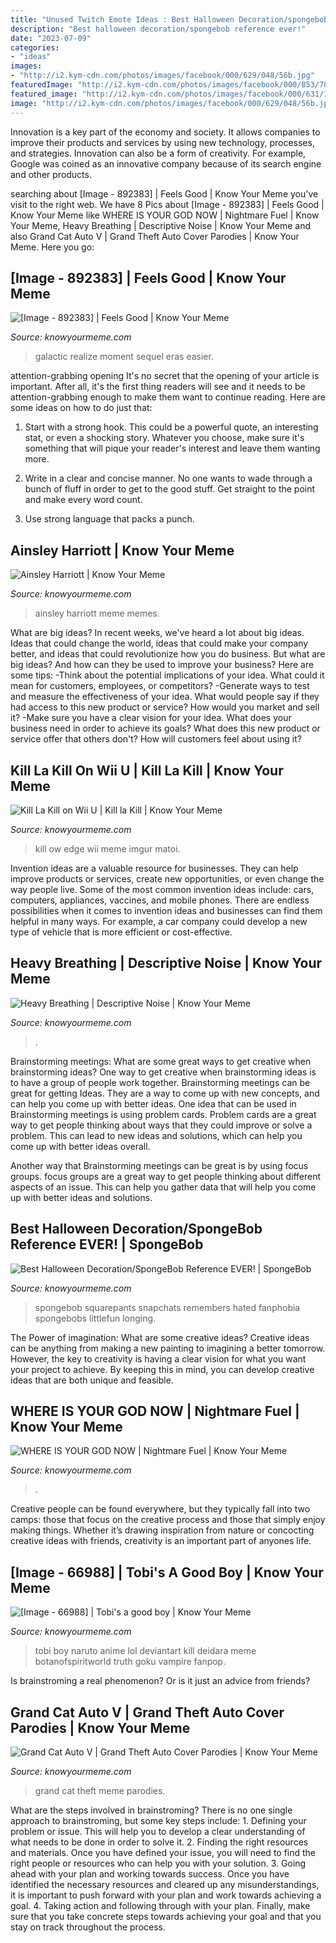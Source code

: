 ```yaml
---
title: "Unused Twitch Emote Ideas : Best Halloween Decoration/spongebob Reference Ever!"
description: "Best halloween decoration/spongebob reference ever!"
date: "2023-07-09"
categories:
- "ideas"
images:
- "http://i2.kym-cdn.com/photos/images/facebook/000/629/048/56b.jpg"
featuredImage: "http://i2.kym-cdn.com/photos/images/facebook/000/853/786/b0c.jpg"
featured_image: "http://i2.kym-cdn.com/photos/images/facebook/000/631/122/072.jpg"
image: "http://i2.kym-cdn.com/photos/images/facebook/000/629/048/56b.jpg"
---
```



Innovation is a key part of the economy and society. It allows companies to improve their products and services by using new technology, processes, and strategies. Innovation can also be a form of creativity. For example, Google was coined as an innovative company because of its search engine and other products.

	

		
searching about [Image - 892383] | Feels Good | Know Your Meme you've visit to the right web. We have 8 Pics about [Image - 892383] | Feels Good | Know Your Meme like WHERE IS YOUR GOD NOW | Nightmare Fuel | Know Your Meme, Heavy Breathing | Descriptive Noise | Know Your Meme and also Grand Cat Auto V | Grand Theft Auto Cover Parodies | Know Your Meme. Here you go:
		
    
## [Image - 892383] | Feels Good | Know Your Meme

<img loading=lazy src="http://i2.kym-cdn.com/photos/images/facebook/000/892/383/054.jpg" onerror="this.onerror=null;this.src='https://tse3.mm.bing.net/th?id=OIP.bgbXmytog97F7itWrfbwHAHaFa&amp;pid=15.1';" alt="[Image - 892383] | Feels Good | Know Your Meme">

_Source: knowyourmeme.com_

>galactic realize moment sequel eras easier. 

	

attention-grabbing opening
It's no secret that the opening of your article is important. After all, it's the first thing readers will see and it needs to be attention-grabbing enough to make them want to continue reading. Here are some ideas on how to do just that:
1. Start with a strong hook. This could be a powerful quote, an interesting stat, or even a shocking story. Whatever you choose, make sure it's something that will pique your reader's interest and leave them wanting more.

2. Write in a clear and concise manner. No one wants to wade through a bunch of fluff in order to get to the good stuff. Get straight to the point and make every word count.

3. Use strong language that packs a punch.

    
## Ainsley Harriott | Know Your Meme

<img loading=lazy src="http://i1.kym-cdn.com/entries/icons/facebook/000/004/781/hariottttttttttt.png" onerror="this.onerror=null;this.src='https://tse3.mm.bing.net/th?id=OIP.MQNuCoqRgVbclKroO-0NEAHaHC&amp;pid=15.1';" alt="Ainsley Harriott | Know Your Meme">

_Source: knowyourmeme.com_

>ainsley harriott meme memes. 

	

What are big ideas?
In recent weeks, we've heard a lot about big ideas. Ideas that could change the world, ideas that could make your company better, and ideas that could revolutionize how you do business. But what are big ideas? And how can they be used to improve your business? Here are some tips: 
-Think about the potential implications of your idea. What could it mean for customers, employees, or competitors? 
-Generate ways to test and measure the effectiveness of your idea. What would people say if they had access to this new product or service? How would you market and sell it? 
-Make sure you have a clear vision for your idea. What does your business need in order to achieve its goals? What does this new product or service offer that others don't? How will customers feel about using it?

    
## Kill La Kill On Wii U | Kill La Kill | Know Your Meme

<img loading=lazy src="http://i2.kym-cdn.com/photos/images/facebook/000/629/048/56b.jpg" onerror="this.onerror=null;this.src='https://tse3.mm.bing.net/th?id=OIP.LCG6mEFcTNTu_dlN5BclrAHaKZ&amp;pid=15.1';" alt="Kill La Kill on Wii U | Kill la Kill | Know Your Meme">

_Source: knowyourmeme.com_

>kill ow edge wii meme imgur matoi. 

	

Invention ideas are a valuable resource for businesses. They can help improve products or services, create new opportunities, or even change the way people live. Some of the most common invention ideas include: cars, computers, appliances, vaccines, and mobile phones. There are endless possibilities when it comes to invention ideas and businesses can find them helpful in many ways. For example, a car company could develop a new type of vehicle that is more efficient or cost-effective.

    
## Heavy Breathing | Descriptive Noise | Know Your Meme

<img loading=lazy src="http://i1.kym-cdn.com/photos/images/facebook/000/722/860/473.jpg" onerror="this.onerror=null;this.src='https://tse2.mm.bing.net/th?id=OIP._ZmTfPc8vUhDZ1dRpZ2q3wHaEg&amp;pid=15.1';" alt="Heavy Breathing | Descriptive Noise | Know Your Meme">

_Source: knowyourmeme.com_

>. 

	

Brainstorming meetings: What are some great ways to get creative when brainstorming ideas?
One way to get creative when brainstorming ideas is to have a group of people work together. Brainstorming meetings can be great for getting Ideas. They are a way to come up with new concepts, and can help you come up with better ideas. 
One idea that can be used in Brainstorming meetings is using problem cards. Problem cards are a great way to get people thinking about ways that they could improve or solve a problem. This can lead to new ideas and solutions, which can help you come up with better ideas overall. 

Another way that Brainstorming meetings can be great is by using focus groups. focus groups are a great way to get people thinking about different aspects of an issue. This can help you gather data that will help you come up with better ideas and solutions.

    
## Best Halloween Decoration/SpongeBob Reference EVER! | SpongeBob

<img loading=lazy src="http://i1.kym-cdn.com/photos/images/facebook/000/631/016/85f.jpg" onerror="this.onerror=null;this.src='https://tse1.mm.bing.net/th?id=OIP.79ho-vCePAKDqXViLEItzQHaLD&amp;pid=15.1';" alt="Best Halloween Decoration/SpongeBob Reference EVER! | SpongeBob">

_Source: knowyourmeme.com_

>spongebob squarepants snapchats remembers hated fanphobia spongebobs littlefun longing. 

	

The Power of imagination: What are some creative ideas?
Creative ideas can be anything from making a new painting to imagining a better tomorrow. However, the key to creativity is having a clear vision for what you want your project to achieve. By keeping this in mind, you can develop creative ideas that are both unique and feasible.

    
## WHERE IS YOUR GOD NOW | Nightmare Fuel | Know Your Meme

<img loading=lazy src="http://i2.kym-cdn.com/photos/images/facebook/000/853/786/b0c.jpg" onerror="this.onerror=null;this.src='https://tse3.mm.bing.net/th?id=OIP.K6qCFsr1P1kfAEmJwvxhcwHaHZ&amp;pid=15.1';" alt="WHERE IS YOUR GOD NOW | Nightmare Fuel | Know Your Meme">

_Source: knowyourmeme.com_

>. 

	

Creative people can be found everywhere, but they typically fall into two camps: those that focus on the creative process and those that simply enjoy making things. Whether it’s drawing inspiration from nature or concocting creative ideas with friends, creativity is an important part of anyones life.

    
## [Image - 66988] | Tobi&#039;s A Good Boy | Know Your Meme

<img loading=lazy src="http://i2.kym-cdn.com/photos/images/facebook/000/066/988/Flying_Tobi.jpg" onerror="this.onerror=null;this.src='https://tse1.mm.bing.net/th?id=OIP.YV9w1ayhpQlg6QNGWFQgNAHaKB&amp;pid=15.1';" alt="[Image - 66988] | Tobi&#039;s a good boy | Know Your Meme">

_Source: knowyourmeme.com_

>tobi boy naruto anime lol deviantart kill deidara meme botanofspiritworld truth goku vampire fanpop. 

	

Is brainstroming a real phenomenon? Or is it just an advice from friends?

    
## Grand Cat Auto V | Grand Theft Auto Cover Parodies | Know Your Meme

<img loading=lazy src="http://i2.kym-cdn.com/photos/images/facebook/000/631/122/072.jpg" onerror="this.onerror=null;this.src='https://tse2.mm.bing.net/th?id=OIP.xWAYIkh8Z2AOMpm6jtUXAwHaFj&amp;pid=15.1';" alt="Grand Cat Auto V | Grand Theft Auto Cover Parodies | Know Your Meme">

_Source: knowyourmeme.com_

>grand cat theft meme parodies. 

	

What are the steps involved in brainstroming?
There is no one single approach to brainstroming, but some key steps include: 1. Defining your problem or issue. This will help you to develop a clear understanding of what needs to be done in order to solve it. 2. Finding the right resources and materials. Once you have defined your issue, you will need to find the right people or resources who can help you with your solution. 3. Going ahead with your plan and working towards success. Once you have identified the necessary resources and cleared up any misunderstandings, it is important to push forward with your plan and work towards achieving a goal. 4. Taking action and following through with your plan. Finally, make sure that you take concrete steps towards achieving your goal and that you stay on track throughout the process.

